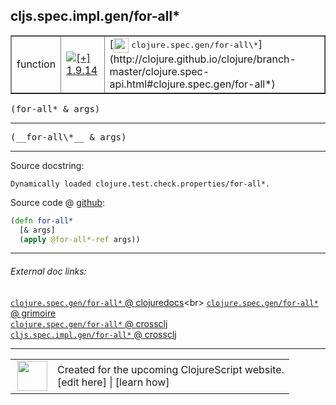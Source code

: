 ## cljs.spec.impl.gen/for-all\*



 <table border="1">
<tr>
<td>function</td>
<td><a href="https://github.com/cljsinfo/cljs-api-docs/tree/1.9.14"><img valign="middle" alt="[+] 1.9.14" title="Added in 1.9.14" src="https://img.shields.io/badge/+-1.9.14-lightgrey.svg"></a> </td>
<td>
[<img height="24px" valign="middle" src="http://i.imgur.com/1GjPKvB.png"> <samp>clojure.spec.gen/for-all\*</samp>](http://clojure.github.io/clojure/branch-master/clojure.spec-api.html#clojure.spec.gen/for-all*)
</td>
</tr>
</table>

<samp>(for-all\* & args)</samp><br>

---

 <samp>
(__for-all\*__ & args)<br>
</samp>

---





Source docstring:

```
Dynamically loaded clojure.test.check.properties/for-all*.
```


Source code @ [github]():

```clj
(defn for-all*
  [& args]
  (apply @for-all*-ref args))
```

<!--
Repo - tag - source tree - lines:

 <pre>

</pre>

-->

---



###### External doc links:

[`clojure.spec.gen/for-all*` @ clojuredocs](http://clojuredocs.org/clojure.spec.gen/for-all*)<br>
[`clojure.spec.gen/for-all*` @ grimoire](http://conj.io/store/v1/org.clojure/clojure/1.7.0-beta3/clj/clojure.spec.gen/for-all*/)<br>
[`clojure.spec.gen/for-all*` @ crossclj](http://crossclj.info/fun/clojure.spec.gen/for-all*.html)<br>
[`cljs.spec.impl.gen/for-all*` @ crossclj](http://crossclj.info/fun/cljs.spec.impl.gen.cljs/for-all*.html)<br>

---

 <table>
<tr><td>
<img valign="middle" align="right" width="48px" src="http://i.imgur.com/Hi20huC.png">
</td><td>
Created for the upcoming ClojureScript website.<br>
[edit here] | [learn how]
</td></tr></table>

[edit here]:https://github.com/cljsinfo/cljs-api-docs/blob/master/cljsdoc/cljs.spec.impl.gen/for-allSTAR.cljsdoc
[learn how]:https://github.com/cljsinfo/cljs-api-docs/wiki/cljsdoc-files

<!--

This information was too distracting to show to readers, but I'll leave it
commented here since it is helpful to:

- pretty-print the data used to generate this document
- and show how to retrieve that data



The API data for this symbol:

```clj
{:ns "cljs.spec.impl.gen",
 :name "for-all*",
 :signature ["[& args]"],
 :name-encode "for-allSTAR",
 :history [["+" "1.9.14"]],
 :type "function",
 :clj-equiv {:full-name "clojure.spec.gen/for-all*",
             :url "http://clojure.github.io/clojure/branch-master/clojure.spec-api.html#clojure.spec.gen/for-all*"},
 :full-name-encode "cljs.spec.impl.gen/for-allSTAR",
 :source {:code "(defn for-all*\n  [& args]\n  (apply @for-all*-ref args))",
          :title "Source code",
          :repo "clojurescript",
          :tag "r1.9.14",
          :filename "src/main/cljs/cljs/spec/impl/gen.cljs",
          :lines [36 39],
          :url "https://github.com/clojure/clojurescript/blob/r1.9.14/src/main/cljs/cljs/spec/impl/gen.cljs#L36-L39"},
 :usage ["(for-all* & args)"],
 :full-name "cljs.spec.impl.gen/for-all*",
 :docstring "Dynamically loaded clojure.test.check.properties/for-all*.",
 :cljsdoc-url "https://github.com/cljsinfo/cljs-api-docs/blob/master/cljsdoc/cljs.spec.impl.gen/for-allSTAR.cljsdoc"}

```

Retrieve the API data for this symbol:

```clj
;; from Clojure REPL
(require '[clojure.edn :as edn])
(-> (slurp "https://raw.githubusercontent.com/cljsinfo/cljs-api-docs/catalog/cljs-api.edn")
    (edn/read-string)
    (get-in [:symbols "cljs.spec.impl.gen/for-all*"]))
```

-->
